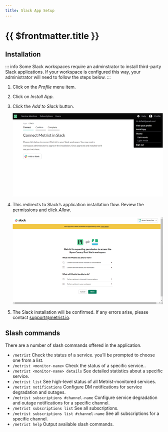 ```yaml
---
title: Slack App Setup
---
```


# {{ $frontmatter.title }}

## Installation

::: info
Some Slack workspaces require an adminstrator to install third-party Slack applications. If your workspace is configured this way, your administrator will need to follow the steps below.
:::

1. Click on the _Profile_ menu item.

1. Click on _Install App_.

1. Click the _Add to Slack_ button.

	![Slack Install 1](/images/0001-slack.png)

1. This redirects to Slack’s application installation flow. Review the permissions and click _Allow_.

	![Slack Install 2](/images/0002-slack.png)

1. The Slack installation will be confirmed. If any errors arise, please contact [support@metrist.io](mailto:support@metrist.io).

## Slash commands

There are a number of slash commands offered in the application.

* `/metrist` Check the status of a service. you’ll be prompted to choose one from a list.
* `/metrist <monitor-name>` Check the status of a specific service..
* `/metrist <monitor-name> details` See detailed statistics about a specific service.
* `/metrist list` See high-level status of all Metrist-monitored services.
* `/metrist notifications` Configure DM notifications for service degradation and outages.
* `/metrist subscriptions #channel-name` Configure service degradation and outage notifications for a specific channel.
* `/metrist subscriptions list` See all subscriptions.
* `/metrist subscriptions list #channel-name` See all subscriptions for a specific channel.
* `/metrist help` Output available slash commands.
